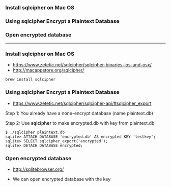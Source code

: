 ### Install sqlcipher on Mac OS
### Using sqlcipher Encrypt a Plaintext Database
### Open encrypted database

-------------------------------------------------

### Install **sqlcipher** on Mac OS
  - https://www.zetetic.net/sqlcipher/sqlcipher-binaries-ios-and-osx/
  - http://macappstore.org/sqlcipher/
  
```
brew install sqlcipher
```

### Using **sqlcipher** Encrypt a Plaintext Database
  - https://www.zetetic.net/sqlcipher/sqlcipher-api/#sqlcipher_export
  
Step 1: You already have a none-encrypt database (name plaintext.db)
  
Step 2: Use **sqlcipher** to make encrypted.db with key from plaintext.db
```
$ ./sqlcipher plaintext.db
sqlite> ATTACH DATABASE 'encrypted.db' AS encrypted KEY 'testkey';
sqlite> SELECT sqlcipher_export('encrypted');
sqlite> DETACH DATABASE encrypted;
```

### Open encrypted database
  - http://sqlitebrowser.org/
  
  - We can open encrypted database with the key
